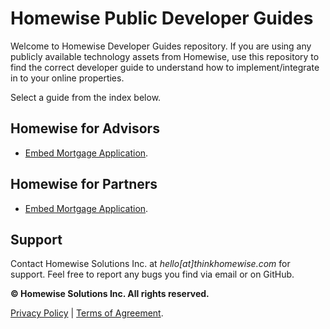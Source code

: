 # Homewise Public Developer Guides
Welcome to Homewise Developer Guides repository. If you are using any publicly available technology assets from Homewise,
use this repository to find the correct developer guide to understand how to implement/integrate in to your online properties. 

Select a guide from the index below.

## Homewise for Advisors
- [Embed Mortgage Application](./homewise-advisors/embed.md).

## Homewise for Partners
- [Embed Mortgage Application](./homewise-partners/embed.md).

## Support
Contact Homewise Solutions Inc. at *hello[at]thinkhomewise.com* for support. Feel free to report any bugs you find via 
email or on GitHub.

**© Homewise Solutions Inc. All rights reserved.**

[Privacy Policy](https://thinkhomewise.com/page/privacy) | [Terms of Agreement](https://thinkhomewise.com/page/terms).